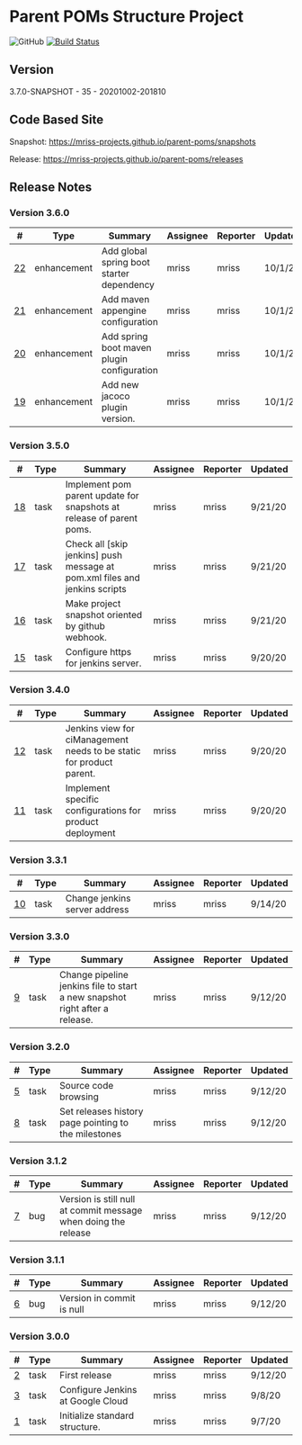 # Parent POMs Structure Project

![GitHub](https://img.shields.io/github/license/MRISS-Projects/parent-poms?color=blue&label=License) [![Build Status](https://34.70.246.135/jenkins/buildStatus/icon?job=Infrastructure-Snapshot)](https://34.70.246.135/jenkins/view/mriss-parent/job/Infrastructure-Snapshot/)

## Version

3.7.0-SNAPSHOT - 35 - 20201002-201810

## Code Based Site

Snapshot: https://mriss-projects.github.io/parent-poms/snapshots

Release: https://mriss-projects.github.io/parent-poms/releases

## Release Notes

### Version 3.6.0

| # | Type | Summary | Assignee | Reporter | Updated |
| - | ---- | ------- | -------- | -------- | ------- |
| [22](https://github.com/MRISS-Projects/parent-poms/issues/22) | enhancement | Add global spring boot starter dependency | mriss | mriss | 10/1/20 |
| [21](https://github.com/MRISS-Projects/parent-poms/issues/21) | enhancement | Add maven appengine configuration | mriss | mriss | 10/1/20 |
| [20](https://github.com/MRISS-Projects/parent-poms/issues/20) | enhancement | Add spring boot maven plugin configuration | mriss | mriss | 10/1/20 |
| [19](https://github.com/MRISS-Projects/parent-poms/issues/19) | enhancement | Add new jacoco plugin version. | mriss | mriss | 10/1/20 |

### Version 3.5.0

| # | Type | Summary | Assignee | Reporter | Updated |
| - | ---- | ------- | -------- | -------- | ------- |
| [18](https://github.com/MRISS-Projects/parent-poms/issues/18) | task | Implement pom parent update for snapshots at release of parent poms. | mriss | mriss | 9/21/20 |
| [17](https://github.com/MRISS-Projects/parent-poms/issues/17) | task | Check all [skip jenkins] push message at pom.xml files and jenkins scripts | mriss | mriss | 9/21/20 |
| [16](https://github.com/MRISS-Projects/parent-poms/issues/16) | task | Make project snapshot oriented by github webhook. | mriss | mriss | 9/21/20 |
| [15](https://github.com/MRISS-Projects/parent-poms/issues/15) | task | Configure https for jenkins server. | mriss | mriss | 9/20/20 |

### Version 3.4.0

| # | Type | Summary | Assignee | Reporter | Updated |
| - | ---- | ------- | -------- | -------- | ------- |
| [12](https://github.com/MRISS-Projects/parent-poms/issues/12) | task | Jenkins view for ciManagement needs to be static for product parent. | mriss | mriss | 9/20/20 |
| [11](https://github.com/MRISS-Projects/parent-poms/issues/11) | task | Implement specific configurations for product deployment | mriss | mriss | 9/20/20 |

### Version 3.3.1

| # | Type | Summary | Assignee | Reporter | Updated |
| - | ---- | ------- | -------- | -------- | ------- |
| [10](https://github.com/MRISS-Projects/parent-poms/issues/10) | task | Change jenkins server address | mriss | mriss | 9/14/20 |

### Version 3.3.0

| # | Type | Summary | Assignee | Reporter | Updated |
| - | ---- | ------- | -------- | -------- | ------- |
| [9](https://github.com/MRISS-Projects/parent-poms/issues/9) | task | Change pipeline jenkins file to start a new snapshot right after a release. | mriss | mriss | 9/12/20 |

### Version 3.2.0

| # | Type | Summary | Assignee | Reporter | Updated |
| - | ---- | ------- | -------- | -------- | ------- |
| [5](https://github.com/MRISS-Projects/parent-poms/issues/5) | task | Source code browsing | mriss | mriss | 9/12/20 |
| [8](https://github.com/MRISS-Projects/parent-poms/issues/8) | task | Set releases history page pointing to the milestones | mriss | mriss | 9/12/20 |

### Version 3.1.2

| # | Type | Summary | Assignee | Reporter | Updated |
| - | ---- | ------- | -------- | -------- | ------- |
| [7](https://github.com/MRISS-Projects/parent-poms/issues/7) | bug | Version is still null at commit message when doing the release | mriss | mriss | 9/12/20 |

### Version 3.1.1

| # | Type | Summary | Assignee | Reporter | Updated |
| - | ---- | ------- | -------- | -------- | ------- |
| [6](https://github.com/MRISS-Projects/parent-poms/issues/6) | bug | Version in commit is null | mriss | mriss | 9/12/20 |

### Version 3.0.0

| # | Type | Summary | Assignee | Reporter | Updated |
| - | ---- | ------- | -------- | -------- | ------- |
| [2](https://github.com/MRISS-Projects/parent-poms/issues/2) | task | First release | mriss | mriss | 9/12/20 |
| [3](https://github.com/MRISS-Projects/parent-poms/issues/3) | task | Configure Jenkins at Google Cloud | mriss | mriss | 9/8/20 |
| [1](https://github.com/MRISS-Projects/parent-poms/issues/1) | task | Initialize standard structure. | mriss | mriss | 9/7/20 |

